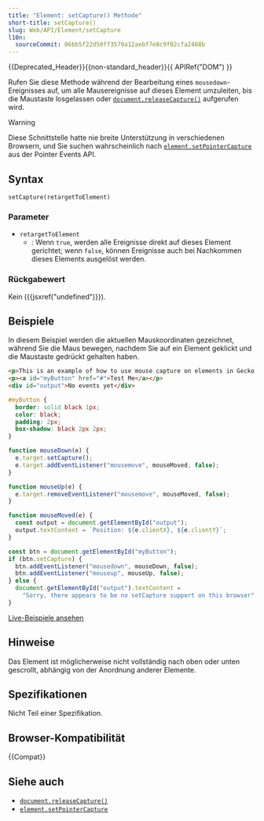 ```yaml
---
title: "Element: setCapture() Methode"
short-title: setCapture()
slug: Web/API/Element/setCapture
l10n:
  sourceCommit: 06bb5f22d50ff3579a12aebf7e8c9f02cfa2468b
---
```


{{Deprecated_Header}}{{non-standard_header}}{{ APIRef("DOM") }}

Rufen Sie diese Methode während der Bearbeitung eines `mousedown`-Ereignisses auf, um alle Mausereignisse auf dieses Element umzuleiten, bis die Maustaste losgelassen oder [`document.releaseCapture()`](/de/docs/Web/API/Document/releaseCapture) aufgerufen wird.

> [!WARNING]
> Diese Schnittstelle hatte nie breite Unterstützung in verschiedenen Browsern, und Sie suchen wahrscheinlich nach [`element.setPointerCapture`](/de/docs/Web/API/Element/setPointerCapture) aus der Pointer Events API.

## Syntax

```js-nolint
setCapture(retargetToElement)
```

### Parameter

- `retargetToElement`
  - : Wenn `true`, werden alle Ereignisse direkt auf dieses Element gerichtet; wenn `false`, können Ereignisse auch bei Nachkommen dieses Elements ausgelöst werden.

### Rückgabewert

Kein ({{jsxref("undefined")}}).

## Beispiele

In diesem Beispiel werden die aktuellen Mauskoordinaten gezeichnet, während Sie die Maus bewegen, nachdem Sie auf ein Element geklickt und die Maustaste gedrückt gehalten haben.

```html
<p>This is an example of how to use mouse capture on elements in Gecko 2.0.</p>
<p><a id="myButton" href="#">Test Me</a></p>
<div id="output">No events yet</div>
```

```css
#myButton {
  border: solid black 1px;
  color: black;
  padding: 2px;
  box-shadow: black 2px 2px;
}
```

```js
function mouseDown(e) {
  e.target.setCapture();
  e.target.addEventListener("mousemove", mouseMoved, false);
}

function mouseUp(e) {
  e.target.removeEventListener("mousemove", mouseMoved, false);
}

function mouseMoved(e) {
  const output = document.getElementById("output");
  output.textContent = `Position: ${e.clientX}, ${e.clientY}`;
}

const btn = document.getElementById("myButton");
if (btn.setCapture) {
  btn.addEventListener("mousedown", mouseDown, false);
  btn.addEventListener("mouseup", mouseUp, false);
} else {
  document.getElementById("output").textContent =
    "Sorry, there appears to be no setCapture support on this browser";
}
```

[Live-Beispiele ansehen](https://mdn.dev/archives/media/samples/domref/mousecapture.html)

## Hinweise

Das Element ist möglicherweise nicht vollständig nach oben oder unten gescrollt, abhängig von der Anordnung anderer Elemente.

## Spezifikationen

Nicht Teil einer Spezifikation.

## Browser-Kompatibilität

{{Compat}}

## Siehe auch

- [`document.releaseCapture()`](/de/docs/Web/API/Document/releaseCapture)
- [`element.setPointerCapture`](/de/docs/Web/API/Element/setPointerCapture)

